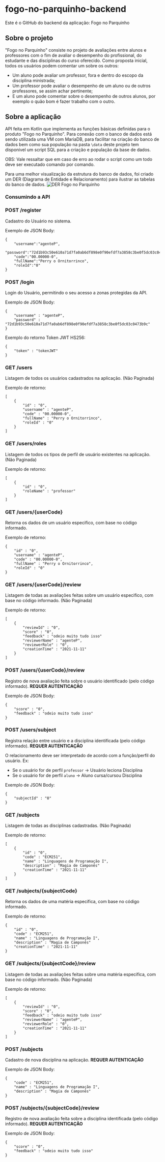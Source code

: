 # fogo-no-parquinho-backend
Este é o GitHub do backend da aplicação: Fogo no Parquinho

## Sobre o projeto
"Fogo no Parquinho" consiste no projeto de avaliações entre alunos e professores com o fim de avaliar o desempenho do profissional, do estudante e das disciplinas do curso oferecido.
Como proposta inicial, todos os usuários podem comentar um sobre os outros: 
- Um aluno pode avaliar um professor, fora e dentro do escopo da disciplina ministrada; 
- Um professor pode avaliar o desempenho de um aluno ou de outros professores, se assim achar pertinente;
- E um aluno pode comentar sobre o desempenho de outros alunos, por exemplo o quão bom é fazer trabalho com o outro.

## Sobre a aplicação
API feita em Kotlin que implementa as funções básicas definidas para o produto "Fogo no Parquinho". Para conexão com o banco de dados está sendo utilizada uma VM com MariaDB, para facilitar na criação do banco de dados bem como sua população na pasta `\data` deste projeto tem disponivel um script SQL para a criação e população da base de dados.

OBS: Vale ressaltar que em caso de erro ao rodar o script como um todo deve ser executado comando por comando.

Para uma melhor visualização da estrutura do banco de dados, foi criado um DER (Diagrama de Entidade e Relacionamento) para ilustrar as tabelas do banco de dados.
![DER Fogo no Parquinho](./data/DER_fogo_no_parquinho.jfif)

### Consumindo a API

### POST /register
Cadastro do Usuário no sistema.

Exemplo de JSON Body:
```
{
    "username":"agenteP",
    "password":"72d1b93c50e610a71d7fa0ab6df898e0f90efdf7a3858c3be0f5dc03c0473b9c",
    "code":"00.00000-0",
    "fullName":"Perry o Ornitorrinco",
    "roleId":"0"
}
```

### POST /login
Login do Usuário, permitindo o seu acesso a zonas protegidas da API.

Exemplo de JSON Body:
```
{
    "username" : "agenteP",
    "password" : "72d1b93c50e610a71d7fa0ab6df898e0f90efdf7a3858c3be0f5dc03c0473b9c"
}
```

Exemplo do retorno Token JWT HS256:
```
{
    "token" : "tokenJWT"
}
```

### GET /users
Listagem de todos os usuários cadastrados na aplicação. (Não Paginada)

Exemplo de retorno:
```
[
    {
        "id" : "0",
        "username" : "agenteP",
        "code" : "00.00000-0",
        "fullName" : "Perry o Ornitorrinco",
        "roleId" : "0"
    }
]
```

### GET /users/roles
Listagem de todos os tipos de perfil de usuário existentes na aplicação. (Não Paginada)

Exemplo de retorno:
```
[
    {
        "id" : "0",
        "roleName" : "professor"
    }
]
```

### GET /users/{userCode}
Retorna os dados de um usuário especifico, com base no código informado.

Exemplo de retorno:
```
{
    "id" : "0",
    "username" : "agenteP",
    "code" : "00.00000-0",
    "fullName" : "Perry o Ornitorrinco",
    "roleId" : "0"
}
```

### GET /users/{userCode}/review
Listagem de todas as avaliações feitas sobre um usuário especifico, com base no código informado. (Não Paginada)

Exemplo de retorno:
```
[
    {
        "reviewId" : "0",
        "score" : "0",
        "feedback" : "odeio muito tudo isso"
        "reviewerName" : "agenteP",
        "reviewerRole" : "0",
        "creationTime" : "2021-11-11"
    }
]
```

### POST /users/{userCode}/review
Registro de nova avaliação feita sobre o usuário identificado (pelo código informado). **REQUER AUTENTICAÇÃO**

Exemplo de JSON Body:
```
{
    "score" : "0",
    "feedback" : "odeio muito tudo isso"
}
```

### POST /users/subject
Registra relação entre usuário e a disciplina identificada (pelo código informado). **REQUER AUTENTICAÇÃO**

O relacionamento deve ser interpretado de acordo com a função/perfil do usuário. Ex:
- Se o usuário for de perfil `professor` -> Usuário leciona Disciplina
- Se o usuário for de perfil `aluno` -> Aluno cursa/cursou Disciplina

Exemplo de JSON Body:
```
{
    "subjectId" : "0"
}
```

### GET /subjects
Listagem de todas as disciplinas cadastradas. (Não Paginada)

Exemplo de retorno:
```
[
    {
        "id" : "0",
        "code" : "ECM251",
        "name" : "Linguagens de Programação I",
        "description" : "Magia de Camponês"
        "creationTime" : "2021-11-11"
    }
]
```

### GET /subjects/{subjectCode}
Retorna os dados de uma matéria especifica, com base no código informado.

Exemplo de retorno:
```
{
    "id" : "0",
    "code" : "ECM251",
    "name" : "Linguagens de Programação I",
    "description" : "Magia de Camponês"
    "creationTime" : "2021-11-11"
}
```

### GET /subjects/{subjectCode}/review
Listagem de todas as avaliações feitas sobre uma matéria especifica, com base no código informado. (Não Paginada)

Exemplo de retorno:
```
[
    {
        "reviewId" : "0",
        "score" : "0",
        "feedback" : "odeio muito tudo isso"
        "reviewerName" : "agenteP",
        "reviewerRole" : "0",
        "creationTime" : "2021-11-11"
    }
]
```

### POST /subjects
Cadastro de nova disciplina na aplicação. **REQUER AUTENTICAÇÃO**

Exemplo de JSON Body:
```
{
    "code" : "ECM251",
    "name" : "Linguagens de Programação I",
    "description" : "Magia de Camponês"
}
```

### POST /subjects/{subjectCode}/review
Registro de nova avaliação feita sobre a disciplina identificada (pelo código informado). **REQUER AUTENTICAÇÃO**

Exemplo de JSON Body:
```
{
    "score" : "0",
    "feedback" : "odeio muito tudo isso"
}
```



